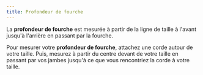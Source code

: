 ```yaml
---
title: Profondeur de fourche
---
```


La **profondeur de fourche** est mesurée à partir de la ligne de taille à l'avant jusqu'à l'arrière en passant par la fourche.

Pour mesurer votre **profondeur de fourche**, attachez une corde autour de votre taille. Puis, mesurez à partir du centre devant de votre taille en passant par vos jambes jusqu'à ce que vous rencontriez la corde à votre taille.
